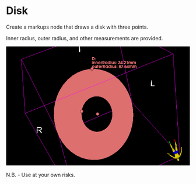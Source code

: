 # Disk

Create a markups node that draws a disk with three points.

Inner radius, outer radius, and other measurements are provided.

![3DView](Disk_0.png)


N.B. - Use at your own risks.

